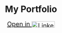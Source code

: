 <h1 align="center">My Portfolio</h1>

<p align="center">
	<a style="font-size: 20;" href="https://josetmnn.vercel.app">
		Open in
		<img align="center" src="https://registry.npmmirror.com/@lobehub/icons-static-png/latest/files/dark/vercel-text.png" alt="LinkedIn" height="20" width="74" />
	</a>
	<!-- <br>
	<a href="https://linkedin.com/in/jedtomanan" target="blank">
		<img align="center" src="https://raw.githubusercontent.com/rahuldkjain/github-profile-readme-generator/master/src/images/icons/Social/linked-in-alt.svg" alt="LinkedIn" height="24" width="32" />
		</a>
	<a href="https://fb.com/jedtomanan" target="blank">
		<img align="center" src="https://raw.githubusercontent.com/rahuldkjain/github-profile-readme-generator/master/src/images/icons/Social/facebook.svg" alt="Facebook" height="24" width="32" />
	</a> -->
</p>

